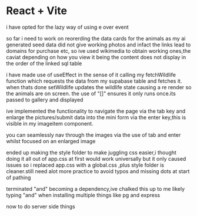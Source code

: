 # React + Vite

i have opted for the lazy way of using e over event

so far i need to work on reorerding the data cards for the animals as my ai generated seed data did not give working photos and infact the links lead to domains for purchase etc, so ive used wikimedia to obtain working ones,the caviat depending on how you view it being the content does not display in the order of the linked sql table

i have made use of useEffect in the sense of it calling my fetchWildlife function which requests the data from my supabase table and fetches it. when thats done setWildlife updates the wildlife state causing a re render so the animals are on screen. the use of "[]" ensures it only runs once.its passed to gallery and displayed

ive implemented the functionality to navigate the page via the tab key and enlarge the pictures/submit data into the mini form via the enter key,this is visible in my imageitem component.

you can seamlessly nav through the images via the use of tab and enter whilst focused on an enlarged image

ended up making the style folder to make juggling css easier,i thought doing it all out of app.css at first would work universally but it only caused issues so i replaced app.css with a global.css ,plus style folder is cleaner.still need alot more practice to avoid typos and missing dots at start of pathing

terminated "and" becoming a dependency,ive chalked this up to me likely typing "and" when installing multiple things like pg and express

now to do server side things

